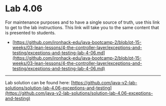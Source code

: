# Lab 4.06

For maintenance purposes and to have a single source of truth, use this link to get to the lab instructions. This link will take you to the same content that is presented to students.

- [https://github.com/ironhack-edu/java-bootcamp-2/blob/pt-15-weeks/03-lean-lessons/4-the-controller-layer/exceptions-and-testing/exceptions-and-testing-lab-4-06.md](https://github.com/ironhack-edu/java-bootcamp-2/blob/pt-15-weeks/03-lean-lessons/4-the-controller-layer/exceptions-and-testing/exceptions-and-testing-lab-4-06.md)

---

Lab solution can be found here: [https://github.com/java-v2-lab-solutions/solution-lab-4.06-exceptions-and-testing](https://github.com/java-v2-lab-solutions/solution-lab-4.06-exceptions-and-testing)